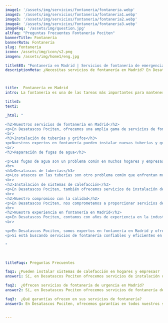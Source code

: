 ```yaml
---
image1: '/assets/img/servicios/fontaneria/fontaneria.webp'
image2: '/assets/img/servicios/fontaneria/fontaneria1.webp'
image3: '/assets/img/servicios/fontaneria/fontaneria2.webp'
image4: '/assets/img/servicios/fontaneria/fontaneria3.webp'
imageFaq: '/assets/img/question.jpg'
altFaq: "Preguntas Frecuentes Fontanería Pociten"
bannerTitle: Fontanería
bannerRuta: Fontanería
slug: fontaneria
icono: /assets/img/icon/s2.png
imagen: /assets/img/home1/eng.jpg

titleSEO: "Fontanería en Madrid | Servicios de fontanería de emergencia | Desatascos Pociten 👨‍🔧🚰"
descriptionMeta: ¿Necesitas servicios de fontanería en Madrid? En Desatascos Pociten ofrecemos soluciones rápidas y eficientes las 24 horas del día, los 7 días de la semana. Contacta con nosotros para instalaciones, reparaciones y desatascos de tuberías. 💧🔧👨‍🔧



title:  Fontanería en Madrid
intro: La fontanería es una de las tareas más importantes para mantener una vivienda en perfecto estado. En Desatascos Pociten, nos dedicamos a ofrecer servicios de fontanería en Madrid con soluciones rápidas y eficientes a precios competitivos. Nuestro equipo de expertos en fontanería está disponible las 24 horas del día, los 7 días de la semana, para atender a sus necesidades de manera inmediata.

title2: 
text2: 

_html: "

<h2>Nuestros servicios de fontanería en Madrid</h2>
<p>En Desatascos Pociten, ofrecemos una amplia gama de servicios de fontanería en Madrid, desde instalaciones básicas hasta reparaciones avanzadas. Algunos de nuestros servicios más populares incluyen:</p>
<br>
<h3>Instalación de tuberías y grifos</h3>
<p>Nuestros expertos en fontanería pueden instalar nuevas tuberías y grifos para su hogar o empresa. Trabajamos con materiales de alta calidad para garantizar la durabilidad y eficiencia de nuestros servicios.</p>
<br>
<h3>Reparación de fugas de agua</h3>

<p>Las fugas de agua son un problema común en muchos hogares y empresas. En Desatascos Pociten, podemos detectar y reparar fugas de agua de manera rápida y efectiva, evitando así costosas reparaciones futuras.</p>
<br>
<h3>Desatascos de tuberías</h3>
<p>Los atascos en las tuberías son otro problema común que enfrentan muchos hogares y empresas. En Desatascos Pociten, utilizamos técnicas avanzadas para desatascar tuberías de manera rápida y sin dañar las tuberías.</p>
<br>
<h3>Instalación de sistemas de calefacción</h3>
<p>En Desatascos Pociten, también ofrecemos servicios de instalación de sistemas de calefacción. Nuestros expertos en fontanería pueden ayudarle a seleccionar el sistema adecuado para su hogar o empresa y realizar una instalación eficiente y profesional.</p>
<br>
<h2>Nuestro compromiso con la calidad</h2>
<p>En Desatascos Pociten, nos comprometemos a proporcionar servicios de fontanería de la más alta calidad a nuestros clientes en Madrid. Utilizamos solo materiales de alta calidad y técnicas avanzadas para garantizar la durabilidad y eficiencia de nuestros servicios. Además, nuestro equipo de expertos en fontanería está altamente capacitado y certificado para proporcionar soluciones rápidas y efectivas a cualquier problema de fontanería que pueda enfrentar.</p>
<br>
<h2>Nuestra experiencia en fontanería en Madrid</h2>
<p>En Desatascos Pociten, contamos con años de experiencia en la industria de la fontanería en Madrid. Hemos ayudado a miles de clientes a solucionar problemas de fontanería y estamos comprometidos a continuar brindando servicios excepcionales a nuestros clientes en el futuro.</p>
<br>

<p>En Desatascos Pociten, somos expertos en fontanería en Madrid y ofrecemos soluciones rápidas y eficientes a precios competitivos. Nuestro equipo de expertos está altamente capacitado para brindar servicios de fontanería de la más alta calidad, desde la instalación de tuberías y grifos hasta la reparación de fugas de agua y desatascos de tuberías. Además, ofrecemos servicios de instalación de sistemas de calefacción para mantener su hogar o empresa cálido durante los meses de invierno.</p>
<p>Si está buscando servicios de fontanería confiables y eficientes en Madrid, no dude en contactarnos. Estamos disponibles las 24 horas del día, los 7 días de la semana para atender a sus necesidades de manera inmediata y brindarle la tranquilidad de saber que su hogar o empresa está en buenas manos.</p>
	    
"



titleFaqs: Preguntas Frecuentes

faq1: ¿Pueden instalar sistemas de calefacción en hogares y empresas?
answer1: Sí, en Desatascos Pociten ofrecemos servicios de instalación de sistemas de calefacción para hogares y empresas en Madrid. Nuestros expertos en fontanería pueden ayudarlo a seleccionar el sistema adecuado para sus necesidades y realizar una instalación eficiente y profesional.

faq2:  ¿Ofrecen servicios de fontanería de urgencia en Madrid?
answer2: Sí, en Desatascos Pociten ofrecemos servicios de fontanería de urgencia las 24 horas del día, los 7 días de la semana en Madrid. Nos aseguramos de llegar a su hogar o empresa lo más rápido posible para brindar soluciones rápidas y eficientes a sus problemas de fontanería.

faq3:  ¿Qué garantías ofrecen en sus servicios de fontanería?
answer3: En Desatascos Pociten, ofrecemos garantías en todos nuestros servicios de fontanería en Madrid para garantizar la satisfacción total de nuestros clientes. Si no está satisfecho con nuestro trabajo, haremos todo lo posible para corregirlo y asegurarnos de que esté completamente satisfecho.


---
```

